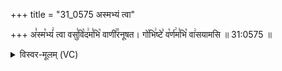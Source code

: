 +++
title = "31_0575 अस्मभ्यं त्वा"

+++
अ꣣स्म꣡भ्यं꣢ त्वा वसु꣣वि꣡द꣢म꣣भि꣡ वाणी꣢꣯रनूषत। गो꣡भि꣢ष्टे꣣ व꣡र्ण꣢म꣣भि꣡ वा꣢सयामसि ॥ 31:0575 ॥

<details><summary>विस्वर-मूलम् (VC)</summary>

अस्मभ्यं त्वा वसुविदमभि वाणीरनूषत । गोभिष्टे वर्णमभि वासयामसि ॥५७५॥
</details>